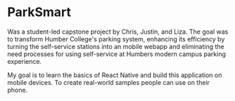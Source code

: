 # ParkSmart

Was a student-led capstone project by Chris, Justin, and Liza. The goal was to transform Humber College's parking system, enhancing its efficiency by turning the self-service stations into an mobile webapp and eliminating the need processes for using self-service at Humbers modern campus parking experience.

My goal is to learn the basics of React Native and build this application on mobile devices. To create real-world samples people can use on their phone. 
